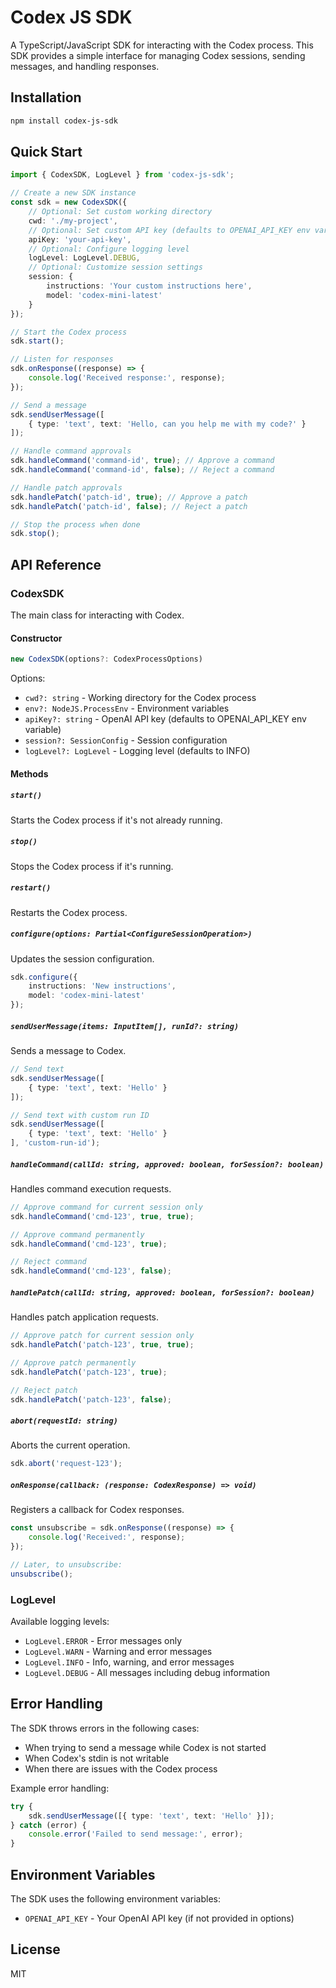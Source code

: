 # Codex JS SDK

A TypeScript/JavaScript SDK for interacting with the Codex process. This SDK provides a simple interface for managing Codex sessions, sending messages, and handling responses.

## Installation

```bash
npm install codex-js-sdk
```

## Quick Start

```typescript
import { CodexSDK, LogLevel } from 'codex-js-sdk';

// Create a new SDK instance
const sdk = new CodexSDK({
    // Optional: Set custom working directory
    cwd: './my-project',
    // Optional: Set custom API key (defaults to OPENAI_API_KEY env variable)
    apiKey: 'your-api-key',
    // Optional: Configure logging level
    logLevel: LogLevel.DEBUG,
    // Optional: Customize session settings
    session: {
        instructions: 'Your custom instructions here',
        model: 'codex-mini-latest'
    }
});

// Start the Codex process
sdk.start();

// Listen for responses
sdk.onResponse((response) => {
    console.log('Received response:', response);
});

// Send a message
sdk.sendUserMessage([
    { type: 'text', text: 'Hello, can you help me with my code?' }
]);

// Handle command approvals
sdk.handleCommand('command-id', true); // Approve a command
sdk.handleCommand('command-id', false); // Reject a command

// Handle patch approvals
sdk.handlePatch('patch-id', true); // Approve a patch
sdk.handlePatch('patch-id', false); // Reject a patch

// Stop the process when done
sdk.stop();
```

## API Reference

### CodexSDK

The main class for interacting with Codex.

#### Constructor

```typescript
new CodexSDK(options?: CodexProcessOptions)
```

Options:
- `cwd?: string` - Working directory for the Codex process
- `env?: NodeJS.ProcessEnv` - Environment variables
- `apiKey?: string` - OpenAI API key (defaults to OPENAI_API_KEY env variable)
- `session?: SessionConfig` - Session configuration
- `logLevel?: LogLevel` - Logging level (defaults to INFO)

#### Methods

##### `start()`
Starts the Codex process if it's not already running.

##### `stop()`
Stops the Codex process if it's running.

##### `restart()`
Restarts the Codex process.

##### `configure(options: Partial<ConfigureSessionOperation>)`
Updates the session configuration.

```typescript
sdk.configure({
    instructions: 'New instructions',
    model: 'codex-mini-latest'
});
```

##### `sendUserMessage(items: InputItem[], runId?: string)`
Sends a message to Codex.

```typescript
// Send text
sdk.sendUserMessage([
    { type: 'text', text: 'Hello' }
]);

// Send text with custom run ID
sdk.sendUserMessage([
    { type: 'text', text: 'Hello' }
], 'custom-run-id');
```

##### `handleCommand(callId: string, approved: boolean, forSession?: boolean)`
Handles command execution requests.

```typescript
// Approve command for current session only
sdk.handleCommand('cmd-123', true, true);

// Approve command permanently
sdk.handleCommand('cmd-123', true);

// Reject command
sdk.handleCommand('cmd-123', false);
```

##### `handlePatch(callId: string, approved: boolean, forSession?: boolean)`
Handles patch application requests.

```typescript
// Approve patch for current session only
sdk.handlePatch('patch-123', true, true);

// Approve patch permanently
sdk.handlePatch('patch-123', true);

// Reject patch
sdk.handlePatch('patch-123', false);
```

##### `abort(requestId: string)`
Aborts the current operation.

```typescript
sdk.abort('request-123');
```

##### `onResponse(callback: (response: CodexResponse) => void)`
Registers a callback for Codex responses.

```typescript
const unsubscribe = sdk.onResponse((response) => {
    console.log('Received:', response);
});

// Later, to unsubscribe:
unsubscribe();
```

### LogLevel

Available logging levels:
- `LogLevel.ERROR` - Error messages only
- `LogLevel.WARN` - Warning and error messages
- `LogLevel.INFO` - Info, warning, and error messages
- `LogLevel.DEBUG` - All messages including debug information

## Error Handling

The SDK throws errors in the following cases:
- When trying to send a message while Codex is not started
- When Codex's stdin is not writable
- When there are issues with the Codex process

Example error handling:

```typescript
try {
    sdk.sendUserMessage([{ type: 'text', text: 'Hello' }]);
} catch (error) {
    console.error('Failed to send message:', error);
}
```

## Environment Variables

The SDK uses the following environment variables:
- `OPENAI_API_KEY` - Your OpenAI API key (if not provided in options)

## License

MIT

